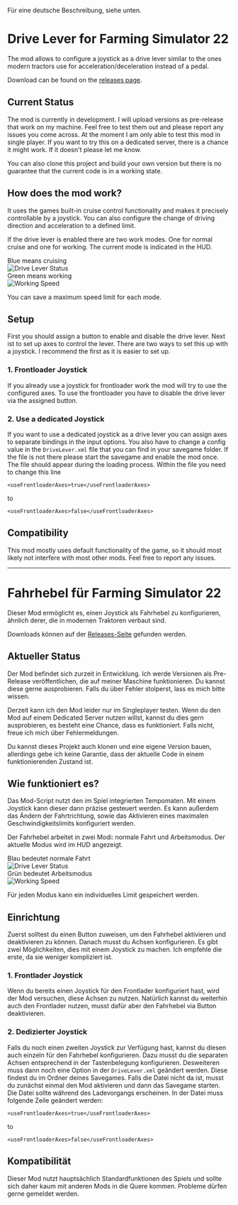 Für eine deutsche Beschreibung, siehe unten.

# Drive Lever for Farming Simulator 22

The mod allows to configure a joystick as a drive lever similar to the ones modern tractors use for acceleration/deceleration instead of a pedal. 

Download can be found on the [releases page](https://github.com/JanCraymer/FS22_drivingStick/releases).

## Current Status

The mod is currently in development. I will upload versions as pre-release that work on my machine. Feel free to test them out and please report any issues you come across.
At the moment I am only able to test this mod in single player. If you want to try this on a dedicated server, there is a chance it might work. If it doesn't please let me know.

You can also clone this project and build your own version but there is no guarantee that the current code is in a working state.

## How does the mod work?

It uses the games built-in cruise control functionality and makes it precisely controllable by a joystick.
You can also configure the change of driving direction and acceleration to a defined limit.

If the drive lever is enabled there are two work modes. One for normal cruise and one for working.
The current mode is indicated in the HUD.

Blue means cruising  
![Drive Lever Status](screenshots/driving_mode_normal.png "Drive Lever Status")   
Green means working  
![Working Speed](screenshots/driving_mode_working.png "Working Speed")

You can save a maximum speed limit for each mode.

## Setup

First you should assign a button to enable and disable the drive lever. Next ist to set up axes to control the lever.
There are two ways to set this up with a joystick. I recommend the first as it is easier to set up.

### 1. Frontloader Joystick
If you already use a joystick for frontloader work the mod will try to use the configured axes.
To use the frontloader you have to disable the drive lever via the assigned button.

### 2. Use a dedicated Joystick
If you want to use a dedicated joystick as a drive lever you can assign axes to separate bindings in the input options.
You also have to change a config value in the `DriveLever.xml` file that you can find in your savegame folder.
If the file is not there please start the savegame and enable the mod once. The file should appear during the loading process.
Within the file you need to change this line

`<useFrontloaderAxes>true</useFrontloaderAxes>`

to

`<useFrontloaderAxes>false</useFrontloaderAxes>`



## Compatibility
This mod mostly uses default functionality of the game, so it should most likely not interfere with most other mods. Feel free to report any issues.


---
# Fahrhebel für Farming Simulator 22

Dieser Mod ermöglicht es, einen Joystick als Fahrhebel zu konfigurieren, ähnlich derer, die in modernen Traktoren verbaut sind. 

Downloads können auf der [Releases-Seite](https://github.com/JanCraymer/FS22_drivingStick/releases) gefunden werden.

## Aktueller Status

Der Mod befindet sich zurzeit in Entwicklung. Ich werde Versionen als Pre-Release veröffentlichen, die auf meiner Maschine funktionieren.
Du kannst diese gerne ausprobieren. Falls du über Fehler stolperst, lass es mich bitte wissen.

Derzeit kann ich den Mod leider nur im Singleplayer testen. Wenn du den Mod auf einem Dedicated Server nutzen willst, kannst du dies gern ausprobieren,
es besteht eine Chance, dass es funktioniert. Falls nicht, freue ich mich über Fehlermeldungen.

Du kannst dieses Projekt auch klonen und eine eigene Version bauen, allerdings gebe ich keine Garantie, dass der aktuelle Code in einem funktionierenden Zustand ist.


## Wie funktioniert es?

Das Mod-Script nutzt den im Spiel integrierten Tempomaten. Mit einem Joystick kann dieser dann präzise gesteuert werden.
Es kann außerdem das Ändern der Fahrtrichtung, sowie das Aktivieren eines maximalen Geschwindigkeitslimits konfiguriert werden.

Der Fahrhebel arbeitet in zwei Modi: normale Fahrt und Arbeitsmodus. Der aktuelle Modus wird im HUD angezeigt.

Blau bedeutet normale Fahrt  
![Drive Lever Status](screenshots/driving_mode_normal.png "Drive Lever Status")   
Grün bedeutet Arbeitsmodus  
![Working Speed](screenshots/driving_mode_working.png "Working Speed")

Für jeden Modus kann ein individuelles Limit gespeichert werden.

## Einrichtung

Zuerst solltest du einen Button zuweisen, um den Fahrhebel aktivieren und deaktivieren zu können. Danach musst du Achsen konfigurieren.
Es gibt zwei Möglichkeiten, dies mit einem Joystick zu machen. Ich empfehle die erste, da sie weniger kompliziert ist.

### 1. Frontlader Joystick
Wenn du bereits einen Joystick für den Frontlader konfiguriert hast, wird der Mod versuchen, diese Achsen zu nutzen.
Natürlich kannst du weiterhin auch den Frontlader nutzen, musst dafür aber den Fahrhebel via Button deaktivieren.

### 2. Dedizierter Joystick
Falls du noch einen zweiten Joystick zur Verfügung hast, kannst du diesen auch einzeln für den Fahrhebel konfigurieren. Dazu musst du die separaten Achsen entsprechend in der Tastenbelegung konfigurieren.
Desweiteren muss dann noch eine Option in der `DriveLever.xml` geändert werden. Diese findest du im Ordner deines Savegames.
Falls die Datei nicht da ist, musst du zunächst einmal den Mod aktivieren und dann das Savegame starten. Die Datei sollte während des Ladevorgangs erscheinen.
In der Datei muss folgende Zeile geändert werden:

`<useFrontloaderAxes>true</useFrontloaderAxes>`

to

`<useFrontloaderAxes>false</useFrontloaderAxes>`

## Kompatibilität
Dieser Mod nutzt hauptsächlich Standardfunktionen des Spiels und sollte sich daher kaum mit anderen Mods in die Quere kommen. Probleme dürfen gerne gemeldet werden.
